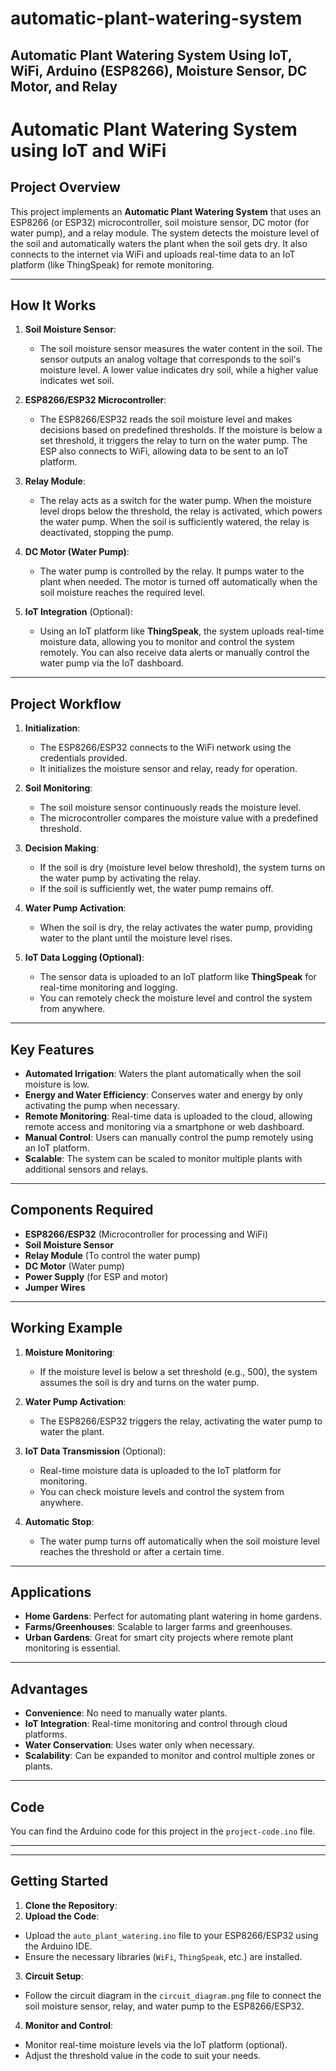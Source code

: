 # automatic-plant-watering-system
## Automatic Plant Watering System Using IoT, WiFi, Arduino (ESP8266), Moisture Sensor, DC Motor, and Relay

# Automatic Plant Watering System using IoT and WiFi

## Project Overview
This project implements an **Automatic Plant Watering System** that uses an ESP8266 (or ESP32) microcontroller, soil moisture sensor, DC motor (for water pump), and a relay module. The system detects the moisture level of the soil and automatically waters the plant when the soil gets dry. It also connects to the internet via WiFi and uploads real-time data to an IoT platform (like ThingSpeak) for remote monitoring.

---

## How It Works
1. **Soil Moisture Sensor**:
    - The soil moisture sensor measures the water content in the soil. The sensor outputs an analog voltage that corresponds to the soil's moisture level. A lower value indicates dry soil, while a higher value indicates wet soil.

2. **ESP8266/ESP32 Microcontroller**:
    - The ESP8266/ESP32 reads the soil moisture level and makes decisions based on predefined thresholds. If the moisture is below a set threshold, it triggers the relay to turn on the water pump. The ESP also connects to WiFi, allowing data to be sent to an IoT platform.

3. **Relay Module**:
    - The relay acts as a switch for the water pump. When the moisture level drops below the threshold, the relay is activated, which powers the water pump. When the soil is sufficiently watered, the relay is deactivated, stopping the pump.

4. **DC Motor (Water Pump)**:
    - The water pump is controlled by the relay. It pumps water to the plant when needed. The motor is turned off automatically when the soil moisture reaches the required level.

5. **IoT Integration** (Optional):
    - Using an IoT platform like **ThingSpeak**, the system uploads real-time moisture data, allowing you to monitor and control the system remotely. You can also receive data alerts or manually control the water pump via the IoT dashboard.

---

## Project Workflow
1. **Initialization**:
    - The ESP8266/ESP32 connects to the WiFi network using the credentials provided.
    - It initializes the moisture sensor and relay, ready for operation.

2. **Soil Monitoring**:
    - The soil moisture sensor continuously reads the moisture level.
    - The microcontroller compares the moisture value with a predefined threshold.

3. **Decision Making**:
    - If the soil is dry (moisture level below threshold), the system turns on the water pump by activating the relay.
    - If the soil is sufficiently wet, the water pump remains off.

4. **Water Pump Activation**:
    - When the soil is dry, the relay activates the water pump, providing water to the plant until the moisture level rises.

5. **IoT Data Logging (Optional)**:
    - The sensor data is uploaded to an IoT platform like **ThingSpeak** for real-time monitoring and logging.
    - You can remotely check the moisture level and control the system from anywhere.

---

## Key Features
- **Automated Irrigation**: Waters the plant automatically when the soil moisture is low.
- **Energy and Water Efficiency**: Conserves water and energy by only activating the pump when necessary.
- **Remote Monitoring**: Real-time data is uploaded to the cloud, allowing remote access and monitoring via a smartphone or web dashboard.
- **Manual Control**: Users can manually control the pump remotely using an IoT platform.
- **Scalable**: The system can be scaled to monitor multiple plants with additional sensors and relays.

---

## Components Required
- **ESP8266/ESP32** (Microcontroller for processing and WiFi)
- **Soil Moisture Sensor**
- **Relay Module** (To control the water pump)
- **DC Motor** (Water pump)
- **Power Supply** (for ESP and motor)
- **Jumper Wires**

---

## Working Example
1. **Moisture Monitoring**:
    - If the moisture level is below a set threshold (e.g., 500), the system assumes the soil is dry and turns on the water pump.
   
2. **Water Pump Activation**:
    - The ESP8266/ESP32 triggers the relay, activating the water pump to water the plant.

3. **IoT Data Transmission** (Optional):
    - Real-time moisture data is uploaded to the IoT platform for monitoring.
    - You can check moisture levels and control the system from anywhere.

4. **Automatic Stop**:
    - The water pump turns off automatically when the soil moisture level reaches the threshold or after a certain time.

---

## Applications
- **Home Gardens**: Perfect for automating plant watering in home gardens.
- **Farms/Greenhouses**: Scalable to larger farms and greenhouses.
- **Urban Gardens**: Great for smart city projects where remote plant monitoring is essential.

---

## Advantages
- **Convenience**: No need to manually water plants.
- **IoT Integration**: Real-time monitoring and control through cloud platforms.
- **Water Conservation**: Uses water only when necessary.
- **Scalability**: Can be expanded to monitor and control multiple zones or plants.

---

## Code
You can find the Arduino code for this project in the `project-code.ino` file.

---



---

## Getting Started
1. **Clone the Repository**:
2. **Upload the Code**:
- Upload the `auto_plant_watering.ino` file to your ESP8266/ESP32 using the Arduino IDE.
- Ensure the necessary libraries (`WiFi`, `ThingSpeak`, etc.) are installed.

3. **Circuit Setup**:
- Follow the circuit diagram in the `circuit_diagram.png` file to connect the soil moisture sensor, relay, and water pump to the ESP8266/ESP32.

4. **Monitor and Control**:
- Monitor real-time moisture levels via the IoT platform (optional).
- Adjust the threshold value in the code to suit your needs.

